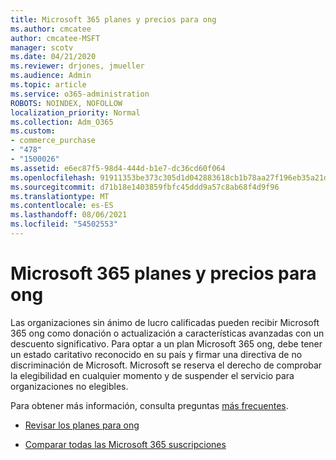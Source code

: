 ```yaml
---
title: Microsoft 365 planes y precios para ong
ms.author: cmcatee
author: cmcatee-MSFT
manager: scotv
ms.date: 04/21/2020
ms.reviewer: drjones, jmueller
ms.audience: Admin
ms.topic: article
ms.service: o365-administration
ROBOTS: NOINDEX, NOFOLLOW
localization_priority: Normal
ms.collection: Adm_O365
ms.custom:
- commerce_purchase
- "478"
- "1500026"
ms.assetid: e6ec87f5-98d4-444d-b1e7-dc36cd60f064
ms.openlocfilehash: 91911353be373c305d1d042883618cb1b78aa27f196eb35a21d031113b61c4fb
ms.sourcegitcommit: d71b18e1403859fbfc45ddd9a57c8ab68f4d9f96
ms.translationtype: MT
ms.contentlocale: es-ES
ms.lasthandoff: 08/06/2021
ms.locfileid: "54502553"
---
```

# <a name="microsoft-365-for-nonprofit-plans-and-pricing"></a>Microsoft 365 planes y precios para ong

Las organizaciones sin ánimo de lucro calificadas pueden recibir Microsoft 365 ong como donación o actualización a características avanzadas con un descuento significativo. Para optar a un plan Microsoft 365 ong, [](https://go.microsoft.com/fwlink/p/?LinkID=330253) debe tener un estado caritativo reconocido en su país y firmar una directiva de no discriminación de Microsoft. Microsoft se reserva el derecho de comprobar la elegibilidad en cualquier momento y de suspender el servicio para organizaciones no elegibles.
  
Para obtener más información, consulta preguntas [más frecuentes](https://products.office.com/nonprofit/office-365-nonprofit).
  
- [Revisar los planes para ong](https://products.office.com/nonprofit/office-365-nonprofit-plans-and-pricing?tab=1)

- [Comparar todas las Microsoft 365 suscripciones](https://products.office.com/business/compare-more-office-365-for-business-plans)